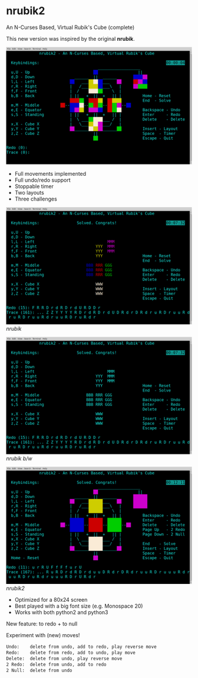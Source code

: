 # nrubik2
An N-Curses Based, Virtual Rubik's Cube (complete)

This new version was inspired by the original **nrubik**.

![Nrubik2](nrubik2.jpg?raw=true)

 - Full movements implemented
 - Full undo/redo support
 - Stoppable timer
 - Two layouts
 - Three challenges

![Mode1](nrubik2-mode1.jpg?raw=true)
*nrubik*

![Mode0](nrubik2-mode0.jpg?raw=true)
*nrubik b/w*

![Mode2](nrubik2-mode2.jpg?raw=true)
*nrubik2*

 - Optimized for a 80x24 screen
 - Best played with a big font size (e.g. Monospace 20)
 - Works with both python2 and python3

New feature: to redo + to null

Experiment with (new) moves!
```
Undo:    delete from undo, add to redo, play reverse move   
Redo:    delete from redo, add to undo, play move   
Delete:  delete from undo, play reverse move   
2 Redo:  delete from undo, add to redo   
2 Null:  delete from undo   
```
